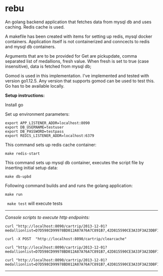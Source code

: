 # rebu

An golang backend application that fetches data from mysql db and uses caching. Redis cache is used. 

A makefile has been created with items for setting up redis, mysql docker containers. Application itself is not containerized and conncects to redis and mysql db containers. 

Arguments that are to be provided for Get are pickupdate, comma separated list of medallions, fresh value. When fresh is set to true (case insensitive), data is fetched from mysql db; 

Gomod is used in this implementation. I've implemented and tested with version go1.12.5. Any version that supports gomod can be used to test this. Go has to be available locally. 

**Setup instructions:**

Install go

Set up environment parameters: 
```
export APP_LISTENER_ADDR=localhost:8090
export DB_USERNAME=testuser
export DB_PASSWORD=testpass
export REDIS_LISTENER_ADDR=localhost:6379
```
This command sets up redis cache container:

``` make redis-start ```

This command sets up mysql db container, executes the script file by inserting initial setup data:

``` make db-upbd ```

Following command builds and and runs the golang application:

``` make run ``` 

``` make test``` will execute tests

------------------------------------------------------------------------------

*Console scripts to execute http endpoints:*
```
curl "http://localhost:8090/cartrip/2013-12-01?medallionlist=D7D598CD99978BD012A87A76A7C891B7,42D815590CE3A33F3A23DBF145EE66E3&fresh=true"

curl -X POST  "http://localhost:8090/cartrip/clearcache"

curl "http://localhost:8090/cartrip/2013-12-01?medallionlist=D7D598CD99978BD012A87A76A7C891B7,42D815590CE3A33F3A23DBF145EE66E3,B672154F0FD3D6B5277580C3B7CBBF8E&fresh=true"

curl "http://localhost:8090/cartrip/2013-12-01?medallionlist=D7D598CD99978BD012A87A76A7C891B7,42D815590CE3A33F3A23DBF145EE66E3,B672154F0FD3D6B5277580C3B7CBBF8E"

```
-------------------------------------------------------------------------------





